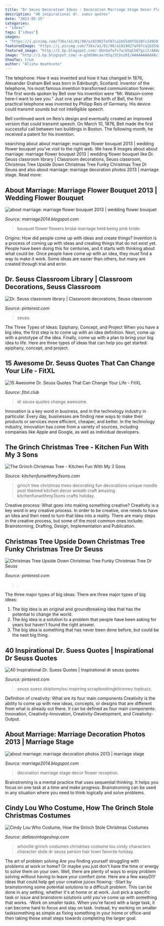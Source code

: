 ```yaml
---
title: "Dr Seuss Decoration Ideas : Decoration Marriage Stage Decor Flower Reception"
description: "40 inspirational dr. suess quotes"
date: "2023-05-25"
categories:
- "ideas"
tags: ["ideas"]
images:
- "https://i.pinimg.com/736x/a1/81/90/a1819027af87ca1b55ddf5b28fc24920.jpg"
featuredImage: "https://i.pinimg.com/736x/a1/81/90/a1819027af87ca1b55ddf5b28fc24920.jpg"
featured_image: "http://2.bp.blogspot.com/-OUnUafwfv7w/USqCb87giiI/AAAAAAAAARE/vw8ufKKJ9bI/s1600/784083-pretty-bridal-wedding-bouquet-being-held-by-a-bride.jpg"
image: "http://1.bp.blogspot.com/-m-g2mS0mcao/USqJ3CVuz0I/AAAAAAAAAXA/JS8kiPzpN8U/s1600/marriage+decoration+photos+2013+marriage+stage+decoration+ideas+2014.jpg"
ShowToc: true
author: "Alisha Heathcote"
---
```



The telephone: How it was invented and how it has changed
In 1876, Alexander Graham Bell was born in Edinburgh, Scotland. Inventor of the telephone, his most famous invention transformed communication forever. The first words spoken by Bell over his invention were “Mr. Watson–come here–I want to see you.” 
Just one year after the birth of Bell, the first practical telephone was invented by Philipp Reis of Germany. His device could transmit sounds but not intelligible speech. 

Bell continued work on Reis’s design and eventually created an improved version that could transmit speech. On March 10, 1876, Bell made the first successful call between two buildings in Boston. The following month, he received a patent for his invention.

	

		
searching about about marriage: marriage flower bouquet 2013 | wedding flower bouquet you've visit to the right web. We have 8 Images about about marriage: marriage flower bouquet 2013 | wedding flower bouquet like Dr. Seuss classroom library | Classroom decorations, Seuss classroom, Christmas Tree Upside Down Christmas Tree Funky Christmas Tree Dr Seuss and also about marriage: marriage decoration photos 2013 | marriage stage. Read more:
		
    
## About Marriage: Marriage Flower Bouquet 2013 | Wedding Flower Bouquet

<img loading=lazy src="http://2.bp.blogspot.com/-OUnUafwfv7w/USqCb87giiI/AAAAAAAAARE/vw8ufKKJ9bI/s1600/784083-pretty-bridal-wedding-bouquet-being-held-by-a-bride.jpg" onerror="this.onerror=null;this.src='https://tse1.mm.bing.net/th?id=OIP.R7DzgCFrCkGCpuiQ379OZAHaLH&amp;pid=15.1';" alt="about marriage: marriage flower bouquet 2013 | wedding flower bouquet">

_Source: marriage2014.blogspot.com_

>bouquet flower flowers bridal marriage held being pink bride. 

	

Origins: How did people come up with ideas and create things?
Invention is a process of coming up with ideas and creating things that do not exist yet. People have been doing this for centuries, and it starts with thinking about what could be. Once people have come up with an idea, they must find a way to make it work. Some ideas are easier than others, but many are created through trial and error.

    
## Dr. Seuss Classroom Library | Classroom Decorations, Seuss Classroom

<img loading=lazy src="https://i.pinimg.com/736x/d0/0a/b0/d00ab0ede810e8d38e11206e3dcbc679.jpg" onerror="this.onerror=null;this.src='https://tse1.mm.bing.net/th?id=OIP.tuFS3Ad_oC2JF168ksCTLgHaJ3&amp;pid=15.1';" alt="Dr. Seuss classroom library | Classroom decorations, Seuss classroom">

_Source: pinterest.com_

>seuss. 

	

The Three Types of Ideas: Epiphany, Concept, and Project
When you have a big idea, the first step is to come up with an idea definition. Next, come up with a prototype of the idea. Finally, come up with a plan to bring your big idea to life. Here are three types of ideas that can help you get started: epiphany, concept, and project.

    
## 15 Awesome Dr. Seuss Quotes That Can Change Your Life - FitXL

<img loading=lazy src="https://fitxl.club/wp-content/uploads/2017/06/Dr-Seuss-Quotes-New6.jpg" onerror="this.onerror=null;this.src='https://tse4.mm.bing.net/th?id=OIP.bGP4C0Hv7nbhtdptpULOEwHaL2&amp;pid=15.1';" alt="15 Awesome Dr. Seuss Quotes That Can Change Your Life - FitXL">

_Source: fitxl.club_

>dr seuss quotes change awesome. 

	

Innovation is a key word in business, and in the technology industry in particular. Every day, businesses are finding new ways to make their products or services more efficient, cheaper, and better. In the technology industry, innovation has come from a variety of sources, including companies like Apple and Google, as well as individual developers.

    
## The Grinch Christmas Tree - Kitchen Fun With My 3 Sons

<img loading=lazy src="https://kitchenfunwithmy3sons.com/wp-content/uploads/2016/11/The-Grinch-Christmas-Tree-1.jpg" onerror="this.onerror=null;this.src='https://tse2.mm.bing.net/th?id=OIP.vjFItESiRrs5tISOoWBxHgHaNK&amp;pid=15.1';" alt="The Grinch Christmas Tree - Kitchen Fun With My 3 Sons">

_Source: kitchenfunwithmy3sons.com_

>grinch tree christmas trees decorating fun decorations unique noodle pool themed kitchen decor wreath craft amazing kitchenfunwithmy3sons crafts holiday. 

	

Creative process: What goes into making something creative?
Creativity is a key word in any creative process. In order to be creative, one needs to have an Idea and then need to turn that Idea into a reality. There are many steps in the creative process, but some of the most common ones include: Brainstorming, Drafting, Design, Implementation and Publication.

    
## Christmas Tree Upside Down Christmas Tree Funky Christmas Tree Dr Seuss

<img loading=lazy src="https://i.pinimg.com/736x/9d/90/35/9d90355d744edabe2e968558766ecdea.jpg" onerror="this.onerror=null;this.src='https://tse2.mm.bing.net/th?id=OIP.Y_x5_3FbaJsBzCQ0VL0bCQHaJ3&amp;pid=15.1';" alt="Christmas Tree Upside Down Christmas Tree Funky Christmas Tree Dr Seuss">

_Source: pinterest.com_

>. 

	

The three major types of big ideas:
There are three major types of big ideas: 
1. The big idea is an original and groundbreaking idea that has the potential to change the world. 
2. The big idea is a solution to a problem that people have been asking for years but haven't found the right answer. 
3. The big idea is something that has never been done before, but could be the next big thing.

    
## 40 Inspirational Dr. Suess Quotes | Inspirational Dr Seuss Quotes

<img loading=lazy src="https://i.pinimg.com/736x/a1/81/90/a1819027af87ca1b55ddf5b28fc24920.jpg" onerror="this.onerror=null;this.src='https://tse2.mm.bing.net/th?id=OIP.FCxviOyX73XygjCrh61BIQHaLG&amp;pid=15.1';" alt="40 Inspirational Dr. Suess Quotes | Inspirational dr seuss quotes">

_Source: pinterest.com_

>seuss suess skiptomylou inspiring scrapbookingkitconwy topbuzz. 

	

Definition of creativity: What are its four main components
Creativity is the ability to come up with new ideas, concepts, or designs that are different from what is already out there. It can be defined as four main components: Innovation, Creativity-Innovation, Creativity-Development, and Creativity-Output.

    
## About Marriage: Marriage Decoration Photos 2013 | Marriage Stage

<img loading=lazy src="http://1.bp.blogspot.com/-m-g2mS0mcao/USqJ3CVuz0I/AAAAAAAAAXA/JS8kiPzpN8U/s1600/marriage+decoration+photos+2013+marriage+stage+decoration+ideas+2014.jpg" onerror="this.onerror=null;this.src='https://tse4.mm.bing.net/th?id=OIP.u3z5IRCGxjankwUZxBwk2AHaE8&amp;pid=15.1';" alt="about marriage: marriage decoration photos 2013 | marriage stage">

_Source: marriage2014.blogspot.com_

>decoration marriage stage decor flower reception. 

	

Brainstroming is a mental practice that uses sequential thinking. It helps you focus on one task at a time and make progress. Brainstroming can be used in any situation where you need to think logically and solve problems.

    
## Cindy Lou Who Costume, How The Grinch Stole Christmas Costumes

<img loading=lazy src="http://dallasvintageshop.com/wp-content/uploads/2015/12/Photo-Dec-16-6-34-16-PM.jpg" onerror="this.onerror=null;this.src='https://tse2.mm.bing.net/th?id=OIP.qORcmVMrnYkzQH68C202OgAAAA&amp;pid=15.1';" alt="Cindy Lou Who Costume, How the Grinch Stole Christmas Costumes">

_Source: dallasvintageshop.com_

>whoville grinch costumes christmas costume lou cindy characters character stole dr seuss person hair town favorite holiday. 

	

The art of problem solving
Are you finding yourself struggling with problems at work or home? Or maybe you just don't have the time or energy to solve them on your own. Well, there are plenty of ways to enjoy problem solving without having to leave your comfort zone. Here are a few easyDIY ideas that could help get your creative juices flowing: 
-Start by brainstorming some potential solutions to a difficult problem. This can be done in any setting, whether it's at home or at work. Just pick a specific task or issue and brainstorm solutions until you've come up with something that works. 
-Work on smaller tasks. When you're faced with a large task, it can become hard to focus and stay on task. Instead, try working on smaller tasksomething as simple as fixing something in your home or office-and then taking those small steps towards completing the larger goal.

